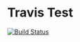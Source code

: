 # Travis Test

[![Build Status](https://travis-ci.org/cadenichols/travis-test.svg?branch=master)](https://travis-ci.org/cadenichols/travis-test)
